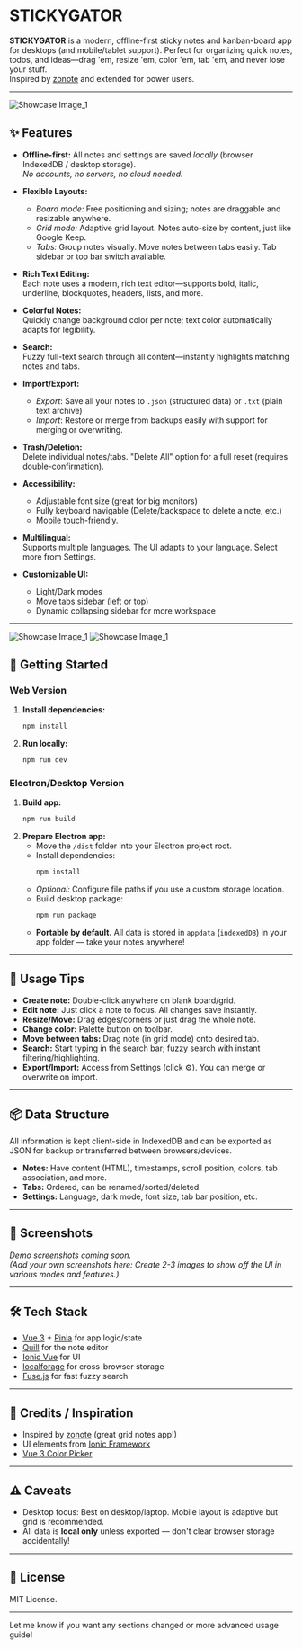 # STICKYGATOR

**STICKYGATOR** is a modern, offline-first sticky notes and kanban-board app for desktops (and mobile/tablet support). Perfect for organizing quick notes, todos, and ideas—drag 'em, resize 'em, color 'em, tab 'em, and never lose your stuff.  
Inspired by [zonote](https://github.com/zonetti/zonote) and extended for power users.

---

![Showcase Image_1](https://github.com/lirrensi/stickygator/raw/master/img_showcase/1.png)

## ✨ Features

-   **Offline-first:** All notes and settings are saved _locally_ (browser IndexedDB / desktop storage).  
    _No accounts, no servers, no cloud needed._

-   **Flexible Layouts:**

    -   _Board mode:_ Free positioning and sizing; notes are draggable and resizable anywhere.
    -   _Grid mode:_ Adaptive grid layout. Notes auto-size by content, just like Google Keep.
    -   _Tabs:_ Group notes visually. Move notes between tabs easily. Tab sidebar or top bar switch available.

-   **Rich Text Editing:**  
    Each note uses a modern, rich text editor—supports bold, italic, underline, blockquotes, headers, lists, and more.
-   **Colorful Notes:**  
    Quickly change background color per note; text color automatically adapts for legibility.

-   **Search:**  
    Fuzzy full-text search through all content—instantly highlights matching notes and tabs.

-   **Import/Export:**

    -   _Export_: Save all your notes to `.json` (structured data) or `.txt` (plain text archive)
    -   _Import_: Restore or merge from backups easily with support for merging or overwriting.

-   **Trash/Deletion:**  
    Delete individual notes/tabs. "Delete All" option for a full reset (requires double-confirmation).

-   **Accessibility:**

    -   Adjustable font size (great for big monitors)
    -   Fully keyboard navigable (Delete/backspace to delete a note, etc.)
    -   Mobile touch-friendly.

-   **Multilingual:**  
    Supports multiple languages. The UI adapts to your language. Select more from Settings.

-   **Customizable UI:**
    -   Light/Dark modes
    -   Move tabs sidebar (left or top)
    -   Dynamic collapsing sidebar for more workspace

---

![Showcase Image_1](https://github.com/lirrensi/stickygator/raw/master/img_showcase/2.png)
![Showcase Image_1](https://github.com/lirrensi/stickygator/raw/master/img_showcase/3.png)

## 🚀 Getting Started

### Web Version

1. **Install dependencies:**

    ```bash
    npm install
    ```

2. **Run locally:**
    ```bash
    npm run dev
    ```

### Electron/Desktop Version

1. **Build app:**
    ```bash
    npm run build
    ```
2. **Prepare Electron app:**
    - Move the `/dist` folder into your Electron project root.
    - Install dependencies:
        ```bash
        npm install
        ```
    - _Optional:_ Configure file paths if you use a custom storage location.
    - Build desktop package:
        ```bash
        npm run package
        ```
    - **Portable by default.** All data is stored in `appdata` (`indexedDB`) in your app folder — take your notes anywhere!

---

## 📝 Usage Tips

-   **Create note:** Double-click anywhere on blank board/grid.
-   **Edit note:** Just click a note to focus. All changes save instantly.
-   **Resize/Move:** Drag edges/corners or just drag the whole note.
-   **Change color:** Palette button on toolbar.
-   **Move between tabs:** Drag note (in grid mode) onto desired tab.
-   **Search:** Start typing in the search bar; fuzzy search with instant filtering/highlighting.
-   **Export/Import:** Access from Settings (click ⚙️). You can merge or overwrite on import.

---

## 📦 Data Structure

All information is kept client-side in IndexedDB and can be exported as JSON for backup or transferred between browsers/devices.

-   **Notes:** Have content (HTML), timestamps, scroll position, colors, tab association, and more.
-   **Tabs:** Ordered, can be renamed/sorted/deleted.
-   **Settings:** Language, dark mode, font size, tab bar position, etc.

---

## 📸 Screenshots

_Demo screenshots coming soon._  
_(Add your own screenshots here: Create 2-3 images to show off the UI in various modes and features.)_

---

## 🛠️ Tech Stack

-   [Vue 3](https://vuejs.org/) + [Pinia](https://pinia.vuejs.org/) for app logic/state
-   [Quill](https://quilljs.com/) for the note editor
-   [Ionic Vue](https://ionicframework.com/docs/vue/overview) for UI
-   [localforage](https://github.com/localForage/localForage) for cross-browser storage
-   [Fuse.js](https://fusejs.io/) for fast fuzzy search

---

## 🤝 Credits / Inspiration

-   Inspired by [zonote](https://github.com/zonetti/zonote) (great grid notes app!)
-   UI elements from [Ionic Framework](https://ionicframework.com/)
-   [Vue 3 Color Picker](https://github.com/ruabick/vue3-colorpicker)

---

## ⚠️ Caveats

-   Desktop focus: Best on desktop/laptop. Mobile layout is adaptive but grid is recommended.
-   All data is **local only** unless exported — don't clear browser storage accidentally!

---

## 📜 License

MIT License.

---

Let me know if you want any sections changed or more advanced usage guide!
